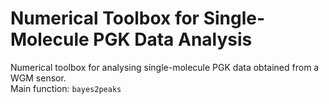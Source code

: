 # Numerical Toolbox for Single-Molecule PGK Data Analysis

Numerical toolbox for analysing single-molecule PGK data obtained from a WGM sensor.  
Main function: `bayes2peaks`
